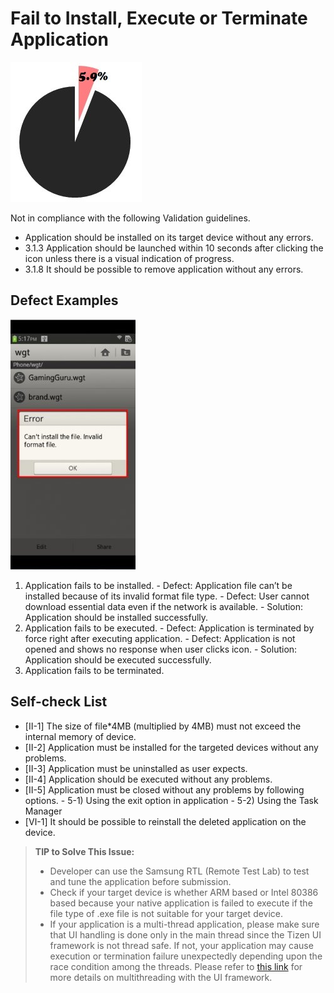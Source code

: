 # Fail to Install, Execute or Terminate Application

![img](media/fail_to_install_execute_or_terminate_application_1.jpg) 

Not in compliance with the following Validation guidelines.

- Application should be installed on its target device without any errors.
- 3.1.3 Application should be launched within 10 seconds after clicking the icon unless there is a visual indication of progress.
- 3.1.8 It should be possible to remove application without any errors.

## Defect Examples

![img](media/fail_to_install_execute_or_terminate_application_2.jpg) 

1. Application fails to be installed.
   \- Defect: Application file can’t be installed because of its invalid format file type.
   \- Defect: User cannot download essential data even if the network is available.
   \- Solution: Application should be installed successfully.
2. Application fails to be executed.
   \- Defect: Application is terminated by force right after executing application.
   \- Defect: Application is not opened and shows no response when user clicks icon.
   \- Solution: Application should be executed successfully.
3. Application fails to be terminated.

## Self-check List

- [Ⅱ-1] The size of file*4MB (multiplied by 4MB) must not exceed the internal memory of device.
- [Ⅱ-2] Application must be installed for the targeted devices without any problems.
- [Ⅱ-3] Application must be uninstalled as user expects.
- [Ⅱ-4] Application should be executed without any problems.
- [Ⅱ-5] Application must be closed without any problems by following options.
  \- 5-1) Using the exit option in application
  \- 5-2) Using the Task Manager
- [Ⅵ-1] It should be possible to reinstall the deleted application on the device.


> **TIP to Solve This Issue:**
>
> - Developer can use the Samsung RTL (Remote Test Lab) to test and tune the application before submission.
> - Check if your target device is whether ARM based or Intel 80386 based because your native application is failed to execute if the file type of .exe file is not suitable for your target device.
> - If your application is a multi-thread application, please make sure that UI handling is done only in the main thread since the Tizen UI framework is not thread safe. If not, your application may cause execution or termination failure unexpectedly depending upon the race condition among the threads. Please refer to [this link](https://developer.tizen.org/dev-guide/2.2.0/org.tizen.native.appprogramming/html/guide/ui/multithread_ui_framework.htm) for more details on multithreading with the UI framework.

 